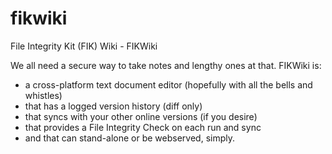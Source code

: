 # fikwiki
File Integrity Kit (FIK) Wiki - FIKWiki

We all need a secure way to take notes and lengthy ones at that.
FIKWiki is:
- a cross-platform text document editor (hopefully with all the bells and whistles)
- that has a logged version history (diff only)
- that syncs with your other online versions (if you desire)
- that provides a File Integrity Check on each run and sync
- and that can stand-alone or be webserved, simply.
